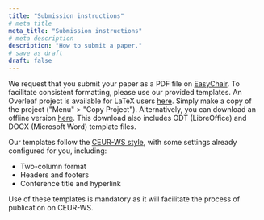 ```yaml
---
title: "Submission instructions"
# meta title
meta_title: "Submission instructions"
# meta description
description: "How to submit a paper."
# save as draft
draft: false
---
```


We request that you submit your paper as a PDF file on <a href="https://easychair.org/my/conference?conf=hexed2025" target="_blank">EasyChair</a>. To facilitate consistent formatting, please use our provided templates. An Overleaf project is available for LaTeX users <a href="https://www.overleaf.com/read/fbbvhjxwjqyg#3ece8d" target="_blank">here</a>. Simply make a copy of the project ("Menu" > "Copy Project"). Alternatively, you can download an offline version [here](https://hexed-workshop.github.io/HEXED2025_template.zip). This download also includes ODT (LibreOffice) and DOCX (Microsoft Word) template files.

Our templates follow the <a href="https://ceur-ws.org/HOWTOSUBMIT.html#CEURART" target="_blank">CEUR-WS style</a>, with some settings already configured for you, including:

- Two-column format
- Headers and footers
- Conference title and hyperlink

Use of these templates is mandatory as it will facilitate the process of publication on CEUR-WS.